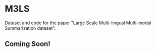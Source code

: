 # M3LS
Dataset and code for the paper "Large Scale Multi-lingual Multi-modal Summarization dataset".


## Coming Soon!

